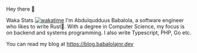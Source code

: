 Hey there 👋

Waka Stats [![wakatime](https://wakatime.com/badge/user/88b037f0-8e90-4098-80e4-4a96c04d2202.svg)](https://wakatime.com/@88b037f0-8e90-4098-80e4-4a96c04d2202)
I'm Abdulqudduus Babalola, a software engineer who likes to write Rust🦀. With a degree in Computer Science, my focus is on backend and systems programming. I also write Typescript, PHP, Go etc.

You can read my blog at https://blog.babalolajnr.dev
